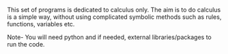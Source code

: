 This set of programs is dedicated to calculus only.
The aim is to do calculus is a simple way, without using complicated symbolic methods such as rules, functions, variables etc.

Note- You will need python and if needed, external libraries/packages to run the code.
